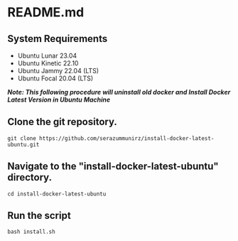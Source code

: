 # README.md

## System Requirements

* Ubuntu Lunar 23.04
* Ubuntu Kinetic 22.10
* Ubuntu Jammy 22.04 (LTS)
* Ubuntu Focal 20.04 (LTS)

***Note: This following procedure will uninstall old docker and Install Docker Latest Version in Ubuntu Machine***

## Clone the git repository.

```
git clone https://github.com/serazummunirz/install-docker-latest-ubuntu.git
```

## Navigate to the "install-docker-latest-ubuntu" directory.

```
cd install-docker-latest-ubuntu
```

## Run the script

```
bash install.sh
```

